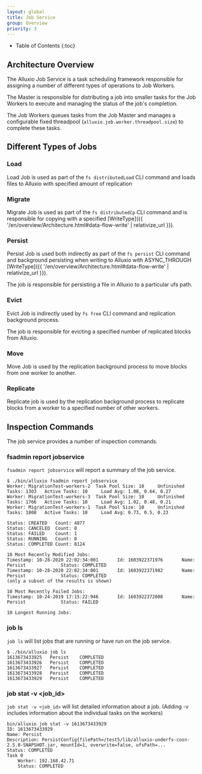 ```yaml
---
layout: global
title: Job Service
group: Overview
priority: 3
---
```


* Table of Contents
{:toc}

## Architecture Overview

The Alluxio Job Service is a task scheduling framework responsible for assigning a
number of different types of operations to Job Workers. 

The Master is responsible for distributing a job into smaller tasks for the Job Workers
to execute and managing the status of the job's completion.

The Job Workers queues tasks from the Job Master and manages a configurable fixed threadpool 
(`alluxio.job.worker.threadpool.size`) to complete these tasks.

## Different Types of Jobs

### Load

Load Job is used as part of the `fs distributedLoad` CLI command and loads files to Alluxio 
with specified amount of replication

### Migrate

Migrate Job is used as part of the `fs distributedCp` CLI command and is responsible
for copying with a specified [WriteType]({{ '/en/overview/Architecture.html#data-flow-write' | relativize_url }}).

### Persist

Persist Job is used both indirectly as part of the `fs persist` CLI command and background 
persisting when writing to Alluxio with ASYNC_THROUGH 
[WriteType]({{ '/en/overview/Architecture.html#data-flow-write' | relativize_url }}).

The job is responsible for persisting a file in Alluxio to a particular ufs path. 

### Evict

Evict Job is indirectly used by `fs free` CLI command and replication background process.

The job is responsible for evicting a specified number of replicated blocks from Alluxio.

### Move

Move Job is used by the replication background process to move blocks from one worker to another.

### Replicate

Replicate job is used by the replication background process to replicate blocks from a worker 
to a specified number of other workers.

## Inspection Commands

The job service provides a number of inspection commands.

### fsadmin report jobservice

`fsadmin report jobservice` will report a summary of the job service.

```console
$ ./bin/alluxio fsadmin report jobservice
Worker: MigrationTest-workers-2  Task Pool Size: 10     Unfinished Tasks: 1303   Active Tasks: 10     Load Avg: 1.08, 0.64, 0.27
Worker: MigrationTest-workers-3  Task Pool Size: 10     Unfinished Tasks: 1766   Active Tasks: 10     Load Avg: 1.02, 0.48, 0.21
Worker: MigrationTest-workers-1  Task Pool Size: 10     Unfinished Tasks: 1808   Active Tasks: 10     Load Avg: 0.73, 0.5, 0.23

Status: CREATED   Count: 4877
Status: CANCELED  Count: 0
Status: FAILED    Count: 1
Status: RUNNING   Count: 0
Status: COMPLETED Count: 8124

10 Most Recently Modified Jobs:
Timestamp: 10-28-2020 22:02:34:001       Id: 1603922371976       Name: Persist             Status: COMPLETED
Timestamp: 10-28-2020 22:02:34:001       Id: 1603922371982       Name: Persist             Status: COMPLETED
(only a subset of the results is shown)

10 Most Recently Failed Jobs:
Timestamp: 10-24-2019 17:15:22:946       Id: 1603922372008       Name: Persist             Status: FAILED

10 Longest Running Jobs:
```

### job ls

`job ls` will list jobs that are running or have run on the job service.

```console
$ ./bin/alluxio job ls
1613673433925   Persist    COMPLETED
1613673433926   Persist    COMPLETED
1613673433927   Persist    COMPLETED
1613673433928   Persist    COMPLETED
1613673433929   Persist    COMPLETED
```

### job stat -v <job_id> 

`job stat -v <job_id>` will list detailed information about a job. 
(Adding -v includes information about the individual tasks on the workers)

```console
bin/alluxio job stat -v 1613673433929
ID: 1613673433929
Name: Persist
Description: PersistConfig{filePath=/test5/lib/alluxio-underfs-cosn-2.5.0-SNAPSHOT.jar, mountId=1, overwrite=false, ufsPath=...
Status: COMPLETED
Task 0
	Worker: 192.168.42.71
	Status: COMPLETED
```

